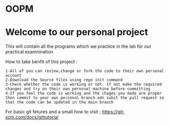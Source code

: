 # OOPM
Welcome to our personal project 
====================================


This will contain all the programs which we practice in the lab for our practical examnination


How to take benfit of this project :


    1-All of you can review,change or fork the code to their own personal account
    2-Download the Source files using repo init command 
    3-Check whether the code is working or not. If not make the required changes and try on their own perosnal machine before committing
    4-If you feel the code is working and the chages you made are proper then commit to your own personal branch adn subit the pull request so that the code can be updated in the main branch
For basic git fetures and a small how to visit ;
https://git-scm.com/docs/gittutorial
